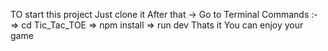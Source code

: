 TO start this project
Just clone it 
After that -> Go to Terminal
Commands :- => cd Tic_Tac_TOE
            => npm install
            => run dev 
Thats it You can enjoy your game